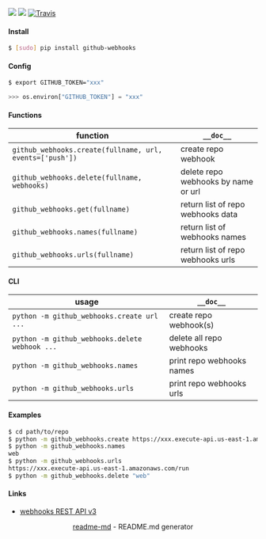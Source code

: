 [![](https://img.shields.io/pypi/pyversions/github-webhooks.svg?longCache=True)](https://pypi.org/project/github-webhooks/)
[![](https://img.shields.io/pypi/v/github-webhooks.svg?maxAge=3600)](https://pypi.org/project/github-webhooks/)
[![Travis](https://api.travis-ci.org/looking-for-a-job/github-webhooks.py.svg?branch=master)](https://travis-ci.org/looking-for-a-job/github-webhooks.py/)

#### Install
```bash
$ [sudo] pip install github-webhooks
```

#### Config
```bash
$ export GITHUB_TOKEN="xxx"
```
```python
>>> os.environ["GITHUB_TOKEN"] = "xxx"
```

#### Functions
function|`__doc__`
-|-
`github_webhooks.create(fullname, url, events=['push'])`|create repo webhook
`github_webhooks.delete(fullname, webhooks)`|delete repo webhooks by name or url
`github_webhooks.get(fullname)`|return list of repo webhooks data
`github_webhooks.names(fullname)`|return list of webhooks names
`github_webhooks.urls(fullname)`|return list of repo webhooks urls

#### CLI
usage|`__doc__`
-|-
`python -m github_webhooks.create url ...`|create repo webhook(s)
`python -m github_webhooks.delete webhook ...`|delete all repo webhooks
`python -m github_webhooks.names`|print repo webhooks names
`python -m github_webhooks.urls`|print repo webhooks urls

#### Examples
```bash
$ cd path/to/repo
$ python -m github_webhooks.create https://xxx.execute-api.us-east-1.amazonaws.com/run
$ python -m github_webhooks.names
web
$ python -m github_webhooks.urls
https://xxx.execute-api.us-east-1.amazonaws.com/run
$ python -m github_webhooks.delete "web"
```

#### Links
+   [webhooks REST API v3](https://developer.github.com/v3/repos/hooks/)

<p align="center"><a href="https://pypi.org/project/readme-md/">readme-md</a> - README.md generator</p>